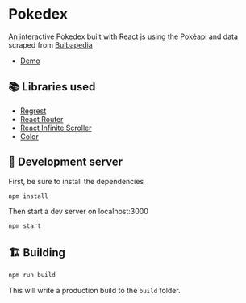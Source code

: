 # Pokedex

An interactive Pokedex built with React js using the [Pokéapi](https://pokeapi.co/) and data scraped from [Bulbapedia](https://bulbapedia.bulbagarden.net/wiki/Main_Page)

- [Demo](https://crazycat9x.github.io/pokedex/)

## 📚 Libraries used

- [Regrest](https://github.com/crazycat9x/regrest)
- [React Router](https://github.com/ReactTraining/react-router)
- [React Infinite Scroller](https://github.com/CassetteRocks/react-infinite-scroller#readme)
- [Color](https://github.com/Qix-/color)

## 🚧 Development server

First, be sure to install the dependencies

```js
npm install
```

Then start a dev server on localhost:3000

```js
npm start
```

## 🏗 Building

```js
npm run build
```

This will write a production build to the `build` folder.<br>
